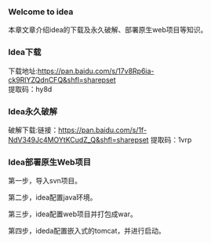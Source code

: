 ### Welcome to idea

本章文章介绍idea的下载及永久破解、部署原生web项目等知识。

### Idea下载
  
  下载地址:https://pan.baidu.com/s/17v8Rp6ia-ck9RlYZQdnCFQ&shfl=sharepset     
   提取码：hy8d
  
### Idea永久破解
  
  破解下载:链接：https://pan.baidu.com/s/1f-NdV349Jc4MOYtKCudZ_Q&shfl=sharepset 
  提取码：1vrp 
  
### Idea部署原生Web项目
 
  第一步，导入svn项目。
  
  第二步，idea配置java环境。
  
  第三步，idea配置web项目并打包成war。
  
  第四步，ideda配置嵌入式的tomcat，并进行启动。
